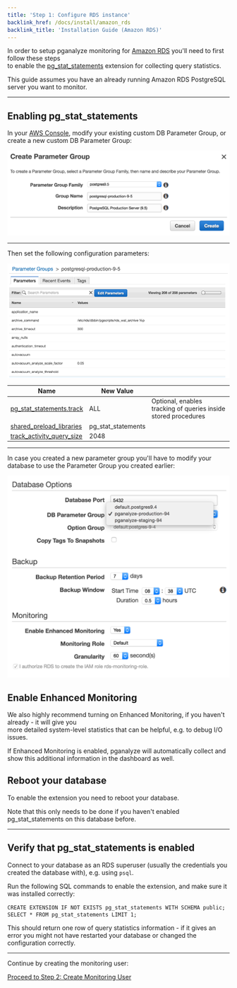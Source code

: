 ```yaml
---
title: 'Step 1: Configure RDS instance'
backlink_href: /docs/install/amazon_rds
backlink_title: 'Installation Guide (Amazon RDS)'
---
```


In order to setup pganalyze monitoring for [Amazon RDS](https://aws.amazon.com/rds/postgresql/) you'll need to first follow these steps<br/>
to enable the [pg\_stat\_statements](http://www.postgresql.org/docs/current/static/pgstatstatements.html) extension for collecting query statistics.

This guide assumes you have an already running Amazon RDS PostgreSQL server you want to monitor.

---

## Enabling pg\_stat\_statements

In your [AWS Console](https://console.aws.amazon.com/rds/), modify your existing custom DB Parameter Group, or create a new custom DB Parameter Group:

![](rds_parameter_group.png)

---

Then set the following configuration parameters:

![](rds_parameter_group2.gif)

 Name | New Value | &nbsp;
 ---- | ------ | -------
 [pg\_stat\_statements.track](https://demo.pganalyze.com/databases/6/config/track_activity_query_size) | ALL | Optional, enables tracking of queries inside stored procedures
[shared\_preload\_libraries](https://demo.pganalyze.com/databases/6/config/shared_preload_libraries) | pg\_stat\_statements
[track\_activity\_query\_size](https://demo.pganalyze.com/databases/6/config/track_activity_query_size) | 2048

---

In case you created a new parameter group you'll have to modify your database to use the Parameter Group you created earlier:<br/>

![](rds_enable_parameter_group.png)

## Enable Enhanced Monitoring

We also highly recommend turning on Enhanced Monitoring, if you haven't already - it will give you<br/>
more detailed system-level statistics that can be helpful, e.g. to debug I/O issues.<br/>

If Enhanced Monitoring is enabled, pganalyze will automatically collect and show this additional information in the dashboard as well.

## Reboot your database

To enable the extension you need to reboot your database.

Note that this only needs to be done if you haven't enabled pg\_stat\_statements on this database before.

---

## Verify that pg\_stat\_statements is enabled

Connect to your database as an RDS superuser (usually the credentials you created the database with), e.g. using `psql`.

Run the following SQL commands to enable the extension, and make sure it was installed correctly:

```
CREATE EXTENSION IF NOT EXISTS pg_stat_statements WITH SCHEMA public;
SELECT * FROM pg_stat_statements LIMIT 1;
```

This should return one row of query statistics information - if it gives an error you might not have restarted your database or changed the configuration correctly.

---

Continue by creating the monitoring user:

[Proceed to Step 2: Create Monitoring User](/docs/install/amazon_rds/02_create_monitoring_user)

<br/>
<div><signup-cta event-label="Docs"></signup-cta></div>
